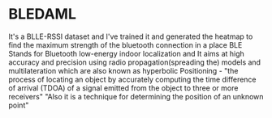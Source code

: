 # BLEDAML
It's a BLLE-RSSI dataset and I've trained it and generated the heatmap to find the maximum strength of the bluetooth connection in a place 
BLE Stands for Bluetooth low-energy indoor localization and It aims at high accuracy and precision using radio propagation(spreading the) models and multilateration which are also known as hyperbolic Positioning - "the process of locating an object by accurately computing the time difference of arrival (TDOA) of a signal emitted from the object to three or more receivers" "Also it is a technique for determining the position of an unknown point"
